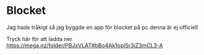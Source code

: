 # Blocket
Jag hade tråkigt så jag byggde en app för blocket på pc denna är ej officiell 




Tryck här för att ladda ner https://mega.nz/folder/PBJxVLAT#bBo4Ak1oplSr3jZ3mCL3-A
